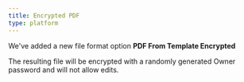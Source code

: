```yaml
---
title: Encrypted PDF
type: platform
---
```


We've added a new file format option **PDF From Template Encrypted**

The resulting file will be encrypted with a randomly generated Owner password and will not allow edits.